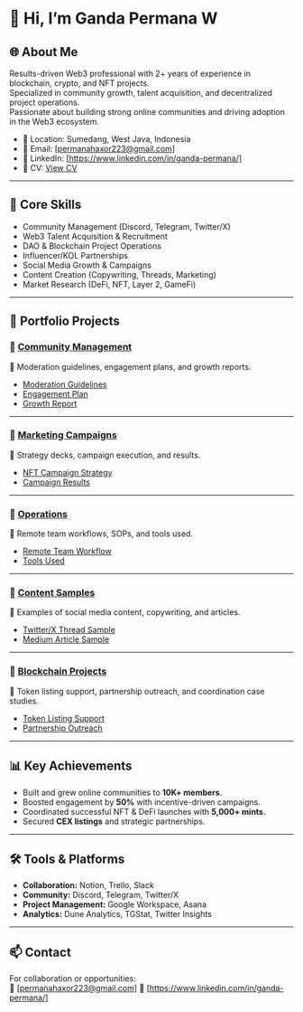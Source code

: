 # 👋 Hi, I’m Ganda Permana W

## 🌐 About Me

Results-driven Web3 professional with 2+ years of experience in blockchain, crypto, and NFT projects.  
Specialized in community growth, talent acquisition, and decentralized project operations.  
Passionate about building strong online communities and driving adoption in the Web3 ecosystem.  

- 📍 Location: Sumedang, West Java, Indonesia  
- 📧 Email: [permanahaxor223@gmail.com]
- 💼 LinkedIn: [https://www.linkedin.com/in/ganda-permana/]
- 📄 CV: [View CV](./CV-GandaPermanaWadi.pdf)

---

## 🚀 Core Skills

- Community Management (Discord, Telegram, Twitter/X)  
- Web3 Talent Acquisition & Recruitment  
- DAO & Blockchain Project Operations  
- Influencer/KOL Partnerships  
- Social Media Growth & Campaigns  
- Content Creation (Copywriting, Threads, Marketing)  
- Market Research (DeFi, NFT, Layer 2, GameFi)  

---

## 📂 Portfolio Projects

### 🔹 [Community Management](./community-management)

📌 Moderation guidelines, engagement plans, and growth reports.

- [Moderation Guidelines](./community-management/moderation-guidelines.md)  
- [Engagement Plan](./community-management/engagement-plan.md)  
- [Growth Report](./community-management/growth-report.md)  

---

### 🔹 [Marketing Campaigns](./marketing-campaigns)

📌 Strategy decks, campaign execution, and results.

- [NFT Campaign Strategy](./marketing-campaigns/campaign-strategy-nft.md)  
- [Campaign Results](./marketing-campaigns/results-campaign-nft.md)  

---

### 🔹 [Operations](./operations)

📌 Remote team workflows, SOPs, and tools used.

- [Remote Team Workflow](./operations/workflow-remote-teams.md)  
- [Tools Used](./operations/tools-used.md)  

---

### 🔹 [Content Samples](./content-samples)

📌 Examples of social media content, copywriting, and articles.

- [Twitter/X Thread Sample](./content-samples/twitter-thread-sample.md)
- [Medium Article Sample](./content-samples/medium-article-sample.md)  

---

### 🔹 [Blockchain Projects](./blockchain-projects)

📌 Token listing support, partnership outreach, and coordination case studies.  

- [Token Listing Support](./blockchain-projects/token-listing-support.md)  
- [Partnership Outreach](./blockchain-projects/partnership-outreach.md)  

---

## 📊 Key Achievements

- Built and grew online communities to **10K+ members**.  
- Boosted engagement by **50%** with incentive-driven campaigns.  
- Coordinated successful NFT & DeFi launches with **5,000+ mints**.  
- Secured **CEX listings** and strategic partnerships.  

---

## 🛠 Tools & Platforms

- **Collaboration:** Notion, Trello, Slack  
- **Community:** Discord, Telegram, Twitter/X  
- **Project Management:** Google Workspace, Asana  
- **Analytics:** Dune Analytics, TGStat, Twitter Insights  

---

## 📫 Contact

For collaboration or opportunities:  
📧 [permanahaxor223@gmail.com]
🔗 [https://www.linkedin.com/in/ganda-permana/]
